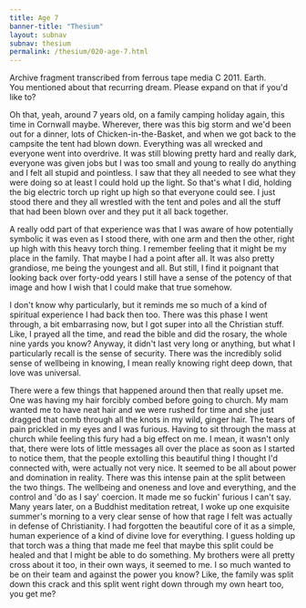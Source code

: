 ```yaml
---
title: Age 7
banner-title: "Thesium" 
layout: subnav 
subnav: thesium 
permalink: /thesium/020-age-7.html
---
```


<div class="data">
Archive fragment transcribed from ferrous tape media C 2011. Earth.
</div>

<div class="speech">
You mentioned about that recurring dream. Please expand on that if you'd
like to?

Oh that, yeah, around 7 years old, on a family camping holiday again,
this time in Cornwall maybe. Wherever, there was this big storm and we'd
been out for a dinner, lots of Chicken-in-the-Basket, and when we got
back to the campsite the tent had blown down. Everything was all wrecked
and everyone went into overdrive. It was still blowing pretty hard and
really dark, everyone was given jobs but I was too small and young to really do
anything and I felt all stupid and pointless. I saw that they all needed
to see what they were doing so at least I could hold up the light. So that's what I did, holding the big
electric torch up right up high so that everyone could see. I just stood there and
they all wrestled with the tent and poles and all the stuff that had
been blown over and they put it all back together.  

A really odd part of that experience was that I was aware of how
potentially symbolic it was even as I stood there, with one arm and then
the other, right up high with this heavy torch thing. I remember feeling
that it might be my place in the family. That maybe I had a point after
all. It was also pretty grandiose, me being the youngest and all. But
still, I find it poignant that looking back over forty-odd years I still
have a sense of the potency of that image and how I wish that I could
make that true somehow.  

I don't know why particularly, but it reminds me so much of a kind of
spiritual experience I had back then too. There was this phase I went
through, a bit embarrasing now, but I got super into all the Christian
stuff. Like, I prayed all the time, and read the bible and did the
rosary, the whole nine yards you know? Anyway, it didn't last very long
or anything, but what I particularly recall is the sense of security.
There was the incredibly solid sense of wellbeing in knowing, I mean
really knowing right deep down, that love was universal.  

There were a few things that happened around then that really upset me.
One was having my hair forcibly combed before going to church. My mam
wanted me to have neat hair and we were rushed for time and she just
dragged that comb through all the knots in my wild, ginger hair. The
tears of pain prickled in my eyes and I was furious. Having to sit
through the mass at church while feeling this fury had a big effect on
me. I mean, it wasn't only that, there were lots of little messages all
over the place as soon as I started to notice them, that the people
extolling this beautiful thing I thought I'd connected with, were
actually not very nice. It seemed to be all about power and domination
in reality. There was this intense pain at the split between the two
things. The wellbeing and oneness and love and everything, and the
control and 'do as I say' coercion. It made me so fuckin' furious I
can't say. Many years later, on a Buddhist meditation retreat, I woke up
one exquisite summer's morning to a very clear sense of how that rage I
felt was actually in defense of
Christianity. I had forgotten the beautiful core of it as a simple,
human experience of a kind of divine love for everything. I guess
holding up that torch was a thing that made me feel that maybe this
split could be healed and that I might be able to do something. My
brothers were all pretty cross about it too, in their own ways, it
seemed to me. I so much wanted to be on their team and against the
power you know? Like, the family was split down this crack and this
split went right down through my own heart too, you get me?
</div>
